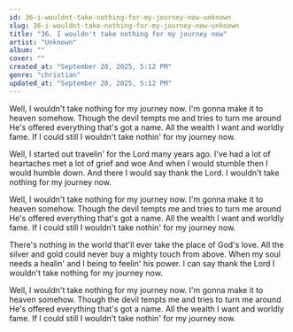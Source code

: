```yaml
---
id: 36-i-wouldnt-take-nothing-for-my-journey-now-unknown
slug: 36-i-wouldnt-take-nothing-for-my-journey-now-unknown
title: "36. I wouldn't take nothing for my journey now"
artist: "Unknown"
album: ""
cover: ""
created_at: "September 28, 2025, 5:12 PM"
genre: "christian"
updated_at: "September 28, 2025, 5:12 PM"
---
```


Well, I wouldn't take nothing for my journey now. I'm gonna make it to heaven somehow. Though the devil tempts me and tries to turn me around
He's offered everything that's got a name. All the wealth I want and worldly fame. If I could still I wouldn't take nothin' for my journey now.

Well, I started out travelin' for the Lord many years ago. I've had a lot of heartaches met a lot of grief and woe
And when I would stumble then I would humble down. And there I would say thank the Lord. I wouldn't take nothing for my journey now.

Well, I wouldn't take nothing for my journey now. I'm gonna make it to heaven somehow. Though the devil tempts me and tries to turn me around
He's offered everything that's got a name. All the wealth I want and worldly fame. If I could still I wouldn't take nothin' for my journey now.

There's nothing in the world that'll ever take the place of God's love. All the silver and gold could never buy a mighty touch from above. When my soul needs a healin' and I being to feelin' his power. I can say thank the Lord I wouldn't take nothing for my journey now.

Well, I wouldn't take nothing for my journey now. I'm gonna make it to heaven somehow. Though the devil tempts me and tries to turn me around
He's offered everything that's got a name. All the wealth I want and worldly fame. If I could still I wouldn't take nothin' for my journey now.
